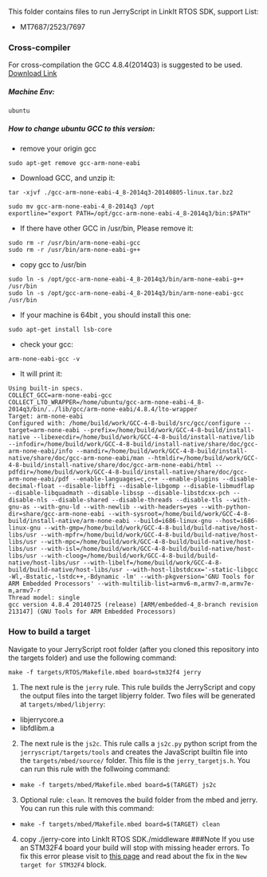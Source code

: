 This folder contains files to run JerryScript in LinkIt RTOS SDK, support List:

* MT7687/2523/7697

### Cross-compiler
For cross-compilation the GCC 4.8.4(2014Q3) is suggested to be used. [Download Link](https://launchpad.net/gcc-arm-embedded/4.8/4.8-2014-q3-update)

##### Machine Env:

```
ubuntu
```

##### How to change ubuntu GCC to this version:

* remove your origin gcc

```
sudo apt-get remove gcc-arm-none-eabi

```

* Download GCC, and unzip it:

```
tar -xjvf ./gcc-arm-none-eabi-4_8-2014q3-20140805-linux.tar.bz2
```

```
sudo mv gcc-arm-none-eabi-4_8-2014q3 /opt
exportline="export PATH=/opt/gcc-arm-none-eabi-4_8-2014q3/bin:$PATH"
```

* If there have other GCC in /usr/bin, Please remove it:
```
sudo rm -r /usr/bin/arm-none-eabi-gcc
sudo rm -r /usr/bin/arm-none-eabi-g++
```

* copy gcc to /usr/bin
```
sudo ln -s /opt/gcc-arm-none-eabi-4_8-2014q3/bin/arm-none-eabi-g++ /usr/bin
sudo ln -s /opt/gcc-arm-none-eabi-4_8-2014q3/bin/arm-none-eabi-gcc /usr/bin

```

* If your machine is 64bit , you should install this one:
```
sudo apt-get install lsb-core
```

* check your gcc:

```
arm-none-eabi-gcc -v
```

* It will print it:

```
Using built-in specs.
COLLECT_GCC=arm-none-eabi-gcc
COLLECT_LTO_WRAPPER=/home/ubuntu/gcc-arm-none-eabi-4_8-2014q3/bin/../lib/gcc/arm-none-eabi/4.8.4/lto-wrapper
Target: arm-none-eabi
Configured with: /home/build/work/GCC-4-8-build/src/gcc/configure --target=arm-none-eabi --prefix=/home/build/work/GCC-4-8-build/install-native --libexecdir=/home/build/work/GCC-4-8-build/install-native/lib --infodir=/home/build/work/GCC-4-8-build/install-native/share/doc/gcc-arm-none-eabi/info --mandir=/home/build/work/GCC-4-8-build/install-native/share/doc/gcc-arm-none-eabi/man --htmldir=/home/build/work/GCC-4-8-build/install-native/share/doc/gcc-arm-none-eabi/html --pdfdir=/home/build/work/GCC-4-8-build/install-native/share/doc/gcc-arm-none-eabi/pdf --enable-languages=c,c++ --enable-plugins --disable-decimal-float --disable-libffi --disable-libgomp --disable-libmudflap --disable-libquadmath --disable-libssp --disable-libstdcxx-pch --disable-nls --disable-shared --disable-threads --disable-tls --with-gnu-as --with-gnu-ld --with-newlib --with-headers=yes --with-python-dir=share/gcc-arm-none-eabi --with-sysroot=/home/build/work/GCC-4-8-build/install-native/arm-none-eabi --build=i686-linux-gnu --host=i686-linux-gnu --with-gmp=/home/build/work/GCC-4-8-build/build-native/host-libs/usr --with-mpfr=/home/build/work/GCC-4-8-build/build-native/host-libs/usr --with-mpc=/home/build/work/GCC-4-8-build/build-native/host-libs/usr --with-isl=/home/build/work/GCC-4-8-build/build-native/host-libs/usr --with-cloog=/home/build/work/GCC-4-8-build/build-native/host-libs/usr --with-libelf=/home/build/work/GCC-4-8-build/build-native/host-libs/usr --with-host-libstdcxx='-static-libgcc -Wl,-Bstatic,-lstdc++,-Bdynamic -lm' --with-pkgversion='GNU Tools for ARM Embedded Processors' --with-multilib-list=armv6-m,armv7-m,armv7e-m,armv7-r
Thread model: single
gcc version 4.8.4 20140725 (release) [ARM/embedded-4_8-branch revision 213147] (GNU Tools for ARM Embedded Processors) 
```

### How to build a target
Navigate to your JerryScript root folder (after you cloned this repository into the targets folder) and use the following command:

```
make -f targets/RTOS/Makefile.mbed board=stm32f4 jerry
```

1. The next rule is the `jerry` rule. This rule builds the JerryScript and copy the output files into the target libjerry folder. Two files will be generated at `targets/mbed/libjerry`:
  * libjerrycore.a
  * libfdlibm.a

2. The next rule is the `js2c`. This rule calls a `js2c.py` python script from the `jerryscript/targets/tools` and creates the JavaScript builtin file into the `targets/mbed/source/` folder. This file is the `jerry_targetjs.h`. You can run this rule with the follwoing command:

  - `make -f targets/mbed/Makefile.mbed board=$(TARGET) js2c`

3. Optional rule: `clean`. It removes the build folder from the mbed and jerry. You can run this rule with this command:

  - `make -f targets/mbed/Makefile.mbed board=$(TARGET) clean`

4. copy ./jerry-core into LinkIt RTOS SDK./middleware
###Note
If you use an STM32F4 board your build will stop with missing header errors. To fix this error please visit to [this page](http://browser.sed.hu/blog/20160407/how-run-javascripts-jerryscript-mbed) and read about the fix in the `New target for STM32F4` block.

